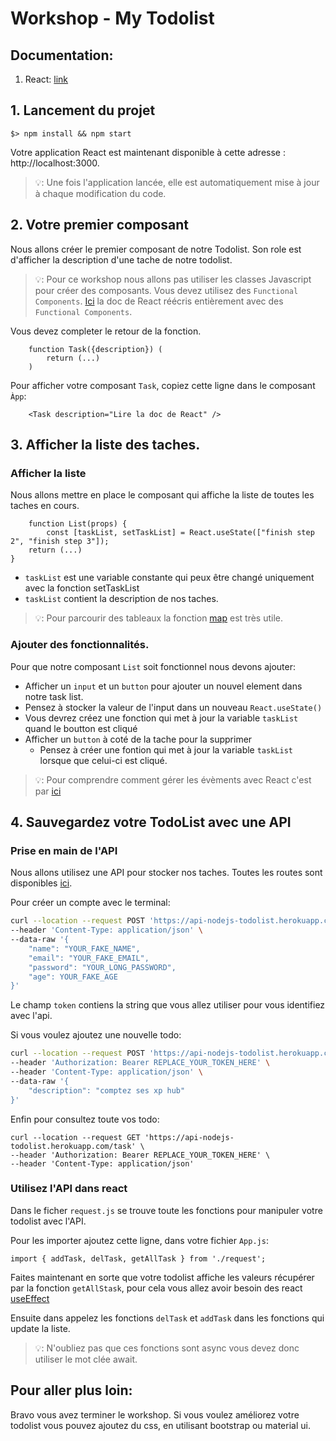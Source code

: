 # Workshop - My Todolist

## Documentation:

1. React: [link](https://fr.reactjs.org/)

## 1. Lancement du projet

```shell
$> npm install && npm start
```

Votre application React est maintenant disponible à cette adresse : http://localhost:3000.

> 💡: Une fois l'application lancée, elle est automatiquement mise à jour à chaque modification du code.

## 2. Votre premier composant

Nous allons créer le premier composant de notre Todolist. Son role est d'afficher la description d'une tache de notre todolist.

> 💡: Pour ce workshop nous allons pas utiliser les classes Javascript pour créer des composants. Vous devez utilisez des ```Functional Components```. [Ici](https://beta.reactjs.org/learn) la doc de React réécris entièrement avec des ```Functional Components```.

Vous devez completer le retour de la fonction.

```JSX
    function Task({description}) (
        return (...)
    )
```

Pour afficher votre composant ```Task```, copiez cette ligne dans le composant ```Àpp```:

```JSX
    <Task description="Lire la doc de React" />
```

## 3. Afficher la liste des taches.

### Afficher la liste

Nous allons mettre en place le composant qui affiche la liste de toutes les taches en cours.

```JSX
    function List(props) {
        const [taskList, setTaskList] = React.useState(["finish step 2", "finish step 3"]);
    return (...)
}
```

- `taskList` est une variable constante qui peux être changé uniquement avec la fonction setTaskList
- `taskList` contient la description de nos taches.
  
> 💡: Pour parcourir des tableaux la fonction [map](https://reactjs.org/docs/lists-and-keys.html) est très utile.

### Ajouter des fonctionnalités.

Pour que notre composant `List` soit fonctionnel nous devons ajouter:
 - Afficher un `input` et un `button` pour ajouter un nouvel element dans notre task list.
  - Pensez à stocker la valeur de l'input dans un nouveau `React.useState()` 
  - Vous devrez créez une fonction qui met à jour la variable `taskList` quand le boutton est cliqué
- Afficher un `button` à coté de la tache pour la supprimer
  - Pensez à créer une fontion qui met à jour la variable `taskList` lorsque que celui-ci est cliqué.

> 💡: Pour comprendre comment gérer les évèments avec React c'est par [ici](https://fr.reactjs.org/docs/handling-events.html)


## 4. Sauvegardez votre TodoList avec une API

### Prise en main de l'API

Nous allons utilisez une API pour stocker nos taches. Toutes les routes sont disponibles [ici](https://documenter.getpostman.com/view/8858534/SW7dX7JG?version=latest#97c7e1ce-0a37-4d6d-89af-aba8f34f1f4c).

Pour créer un compte avec le terminal:
```Bash
curl --location --request POST 'https://api-nodejs-todolist.herokuapp.com/user/register' \
--header 'Content-Type: application/json' \
--data-raw '{
	"name": "YOUR_FAKE_NAME",
	"email": "YOUR_FAKE_EMAIL",
	"password": "YOUR_LONG_PASSWORD",
	"age": YOUR_FAKE_AGE
}'
```

Le champ ```token``` contiens la string que vous allez utiliser pour vous identifiez avec l'api.

Si vous voulez ajoutez une nouvelle todo:

```Bash
curl --location --request POST 'https://api-nodejs-todolist.herokuapp.com/task' \
--header 'Authorization: Bearer REPLACE_YOUR_TOKEN_HERE' \
--header 'Content-Type: application/json' \
--data-raw '{
	"description": "comptez ses xp hub"
}'
```

Enfin pour consultez toute vos todo:

```
curl --location --request GET 'https://api-nodejs-todolist.herokuapp.com/task' \
--header 'Authorization: Bearer REPLACE_YOUR_TOKEN_HERE' \
--header 'Content-Type: application/json'
```

### Utilisez l'API dans react

Dans le ficher ``request.js`` se trouve toute les fonctions pour manipuler votre todolist avec l'API.

Pour les importer ajoutez cette ligne, dans votre fichier ```App.js```:

```JSX
import { addTask, delTask, getAllTask } from './request';
```

Faites maintenant en sorte que votre todolist affiche les valeurs récupérer par la fonction ```getAllStask```, pour cela vous allez avoir besoin des react [useEffect](epihttps://reactjs.org/docs/hooks-effect.html)

Ensuite dans appelez les fonctions ```delTask``` et ```addTask``` dans les fonctions qui update la liste.

> 💡: N'oubliez pas que ces fonctions sont async vous devez donc utiliser le mot clée await.

## Pour aller plus loin:

Bravo vous avez terminer le workshop.
Si vous voulez améliorez votre todolist vous pouvez ajoutez du css, en utilisant bootstrap ou material ui.

